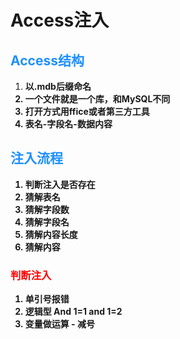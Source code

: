 # Access注入
## <font color = #1E90FF>Access结构</font>
1. <B> 以.mdb后缀命名<B>
2. <B>一个文件就是一个库，和MySQL不同<B>
3. <B>打开方式用ffice或者第三方工具<B>
4. <B>表名-字段名-数据内容<B>

## <font color = #1E90FF>注入流程</font>
1. <B>判断注入是否存在<B>
2. <B>猜解表名<B>
3. <B>猜解字段数<B>
4. <B>猜解字段名<B>
5. <B>猜解内容长度<B>
6. <B>猜解内容<B>

### <font color = #FF0000>判断注入</font>

1. <B>单引号报错<B>
2. <B>逻辑型 And 1=1 and 1=2<B>
3. <B>变量做运算 - 减号<B>
